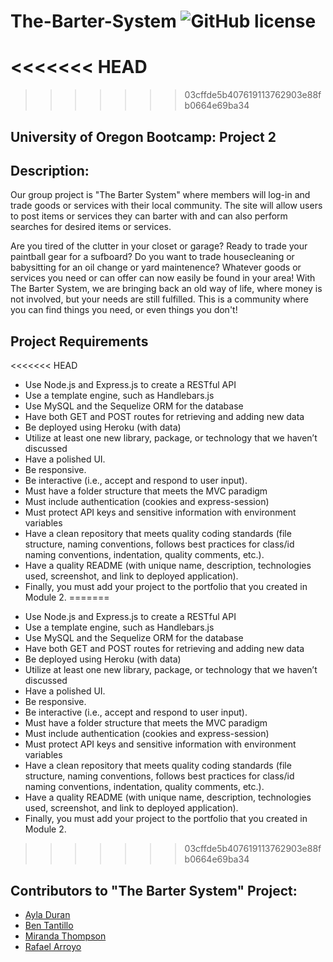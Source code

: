 # The-Barter-System ![GitHub license](https://img.shields.io/npm/l/express?style=for-the-badge)
<<<<<<< HEAD
=======

>>>>>>> 03cffde5b407619113762903e88fb0664e69ba34
## University of Oregon Bootcamp: Project 2

## Description:

Our group project is "The Barter System" where members will log-in and trade goods or services with their local community. The site will allow users to post items or services they can barter with and can also perform searches for desired items or services.

Are you tired of the clutter in your closet or garage? Ready to trade your paintball gear for a sufboard? Do you want to trade housecleaning or babysitting for an oil change or yard maintenence? Whatever goods or services you need or can offer can now easily be found in your area! With The Barter System, we are bringing back an old way of life, where money is not involved, but your needs are still fulfilled. This is a community where you can find things you need, or even things you don't!

## Project Requirements
<<<<<<< HEAD
* Use Node.js and Express.js to create a RESTful API
* Use a template engine, such as Handlebars.js
* Use MySQL and the Sequelize ORM for the database
* Have both GET and POST routes for retrieving and adding new data
* Be deployed using Heroku (with data)
* Utilize at least one new library, package, or technology that we haven’t discussed
* Have a polished UI.
* Be responsive.
* Be interactive (i.e., accept and respond to user input).
* Must have a folder structure that meets the MVC paradigm
* Must include authentication (cookies and express-session)
* Must protect API keys and sensitive information with environment variables
* Have a clean repository that meets quality coding standards (file structure, naming conventions, follows best     practices for class/id naming conventions, indentation, quality comments, etc.).
* Have a quality README (with unique name, description, technologies used, screenshot, and link to deployed application).
* Finally, you must add your project to the portfolio that you created in Module 2.
=======

- Use Node.js and Express.js to create a RESTful API
- Use a template engine, such as Handlebars.js
- Use MySQL and the Sequelize ORM for the database
- Have both GET and POST routes for retrieving and adding new data
- Be deployed using Heroku (with data)
- Utilize at least one new library, package, or technology that we haven’t discussed
- Have a polished UI.
- Be responsive.
- Be interactive (i.e., accept and respond to user input).
- Must have a folder structure that meets the MVC paradigm
- Must include authentication (cookies and express-session)
- Must protect API keys and sensitive information with environment variables
- Have a clean repository that meets quality coding standards (file structure, naming conventions, follows best practices for class/id naming conventions, indentation, quality comments, etc.).
- Have a quality README (with unique name, description, technologies used, screenshot, and link to deployed application).
- Finally, you must add your project to the portfolio that you created in Module 2.
>>>>>>> 03cffde5b407619113762903e88fb0664e69ba34

## Contributors to "The Barter System" Project:

- [Ayla Duran](https://github.com/Ayla122)
- [Ben Tantillo](https://github.com/BTantillo)
- [Miranda Thompson](https://github.com/MirandaT77)
- [Rafael Arroyo](https://github.com/DuckArroyo)
